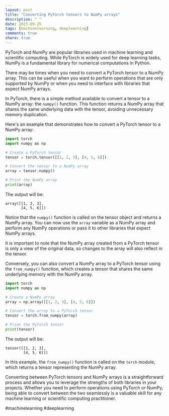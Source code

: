 ```yaml
---
layout: post
title: "Converting PyTorch tensors to NumPy arrays"
description: " "
date: 2023-09-25
tags: [machinelearning, deeplearning]
comments: true
share: true
---
```


PyTorch and NumPy are popular libraries used in machine learning and scientific computing. While PyTorch is widely used for deep learning tasks, NumPy is a fundamental library for numerical computations in Python.

There may be times when you need to convert a PyTorch tensor to a NumPy array. This can be useful when you want to perform operations that are only supported by NumPy or when you need to interface with libraries that expect NumPy arrays.

In PyTorch, there is a simple method available to convert a tensor to a NumPy array: the `numpy()` function. This function returns a NumPy array that shares the same underlying data with the tensor, avoiding unnecessary memory duplication.

Here's an example that demonstrates how to convert a PyTorch tensor to a NumPy array:

```python
import torch
import numpy as np

# Create a PyTorch tensor
tensor = torch.tensor([[1, 2, 3], [4, 5, 6]])

# Convert the tensor to a NumPy array
array = tensor.numpy()

# Print the NumPy array
print(array)
```

The output will be:
```
array([[1, 2, 3],
       [4, 5, 6]])
```

Notice that the `numpy()` function is called on the tensor object and returns a NumPy array. You can now use the `array` variable as a NumPy array and perform any NumPy operations or pass it to other libraries that expect NumPy arrays.

It is important to note that the NumPy array created from a PyTorch tensor is only a view of the original data, so changes to the array will also reflect in the tensor.

Conversely, you can also convert a NumPy array to a PyTorch tensor using the `from_numpy()` function, which creates a tensor that shares the same underlying memory with the NumPy array.

```python
import torch
import numpy as np

# Create a NumPy array
array = np.array([[1, 2, 3], [4, 5, 6]])

# Convert the array to a PyTorch tensor
tensor = torch.from_numpy(array)

# Print the PyTorch tensor
print(tensor)
```

The output will be:
```
tensor([[1, 2, 3],
        [4, 5, 6]])
```

In this example, the `from_numpy()` function is called on the `torch` module, which returns a tensor representing the NumPy array.

Converting between PyTorch tensors and NumPy arrays is a straightforward process and allows you to leverage the strengths of both libraries in your projects. Whether you need to perform operations using PyTorch or NumPy, being able to convert between the two seamlessly is a valuable skill for any machine learning or scientific computing practitioner.

#machinelearning #deeplearning